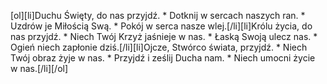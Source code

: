 [ol][li]Duchu Święty, do nas przyjdź. * Dotknij w sercach naszych ran. * Uzdrów je Miłością Swą. * Pokój w serca nasze wlej.[/li][li]Królu życia, do nas przyjdź. * Niech Twój Krzyż jaśnieje w nas. * Łaską Swoją ulecz nas. * Ogień niech zapłonie dziś.[/li][li]Ojcze, Stwórco świata, przyjdź. * Niech Twój obraz żyje w nas. * Przyjdź i ześlij Ducha nam. * Niech umocni życie w nas.[/li][/ol]